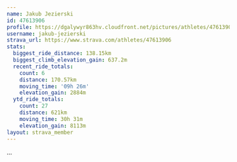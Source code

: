 ```yaml
---
name: Jakub Jezierski
id: 47613906
profile: https://dgalywyr863hv.cloudfront.net/pictures/athletes/47613906/14681924/1/large.jpg
username: jakub-jezierski
strava_url: https://www.strava.com/athletes/47613906
stats:
  biggest_ride_distance: 138.15km
  biggest_climb_elevation_gain: 637.2m
  recent_ride_totals:
    count: 6
    distance: 170.57km
    moving_time: '09h 26m'
    elevation_gain: 2884m
  ytd_ride_totals:
    count: 27
    distance: 621km
    moving_time: 30h 31m
    elevation_gain: 8113m
layout: strava_member
--- 
```

...

